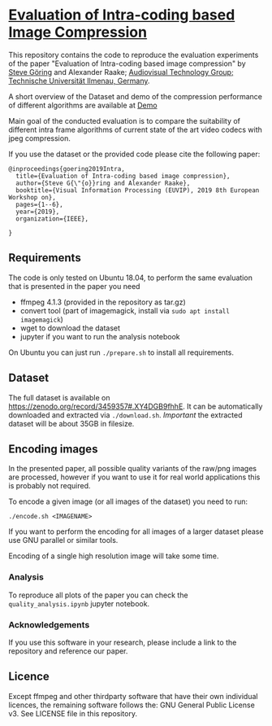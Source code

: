 # [Evaluation of Intra-coding based Image Compression](https://telecommunication-telemedia-assessment.github.io/image_compression/)
This repository contains the code to reproduce the evaluation experiments of the paper "Evaluation of Intra-coding based image compression" by [Steve Göring](https://stg7.github.io/) and Alexander Raake; [Audiovisual Technology Group; Technische Universität Ilmenau, Germany](https://www.tu-ilmenau.de/en/audio-visual-technology/).

A short overview of the Dataset and demo of the compression performance of different algorithms are available at [Demo](https://telecommunication-telemedia-assessment.github.io//image_compression)

Main goal of the conducted evaluation is to compare the suitability of different intra frame algorithms of current state of the art video codecs with jpeg compression.

If you use the dataset or the provided code please cite the following paper:
```
@inproceedings{goering2019Intra,
  title={Evaluation of Intra-coding based image compression},
  author={Steve G{\"{o}}ring and Alexander Raake},
  booktitle={Visual Information Processing (EUVIP), 2019 8th European Workshop on},
  pages={1--6},
  year={2019},
  organization={IEEE},

}
```

## Requirements

The code is only tested on Ubuntu 18.04, to perform the same evaluation that is presented in the paper you need

* ffmpeg 4.1.3 (provided in the repository as tar.gz)
* convert tool (part of imagemagick, install via `sudo apt install imagemagick`)
* wget to download the dataset
* jupyter if you want to run the analysis notebook

On Ubuntu you can just run `./prepare.sh` to install all requirements.

## Dataset
The full dataset is available on https://zenodo.org/record/3459357#.XY4DGB9fhhE.
It can be automatically downloaded and extracted via `./download.sh`.
*Important* the extracted dataset will be about 35GB in filesize.


## Encoding images
In the presented paper, all possible quality variants of the raw/png images are processed,
however if you want to use it for real world applications this is probably not required.

To encode a given image (or all images of the dataset) you need to run:
```
./encode.sh <IMAGENAME>
```

If you want to perform the encoding for all images of a larger dataset please use GNU parallel or similar tools.

Encoding of a single high resolution image will take some time.

### Analysis
To reproduce all plots of the paper you can check the `quality_analysis.ipynb` jupyter notebook.

### Acknowledgements

If you use this software in your research, please include a link to the repository and reference our paper.

## Licence
Except ffmpeg and other thirdparty software that have their own individual licences, the remaining software follows the:
GNU General Public License v3. See LICENSE file in this repository.